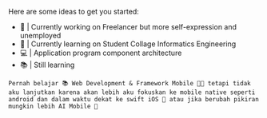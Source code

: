 <!--
**anantyan/anantyan** is a ✨ _special_ ✨ repository because its `README.md` (this file) appears on your GitHub profile.

Here are some ideas to get you started:

- 🔭 I’m currently working on ...
- 🌱 I’m currently learning ...
- 👯 I’m looking to collaborate on ...
- 🤔 I’m looking for help with ...
- 💬 Ask me about ...
- 📫 How to reach me: ...
- 😄 Pronouns: ...
- ⚡ Fun fact: ...
-->

Here are some ideas to get you started:

- 🔭 | Currently working on Freelancer but more self-expression and unemployed
- 🌱 | Currently learning on Student Collage Informatics Engineering
- 💻 | Application program component architecture
- 📚 | Still learning

```Pernah belajar 📚 Web Development & Framework Mobile 👨‍💻 tetapi tidak aku lanjutkan karena akan lebih aku fokuskan ke mobile native seperti android dan dalam waktu dekat ke swift iOS 📲 atau jika berubah pikiran mungkin lebih AI Mobile 🤖```

